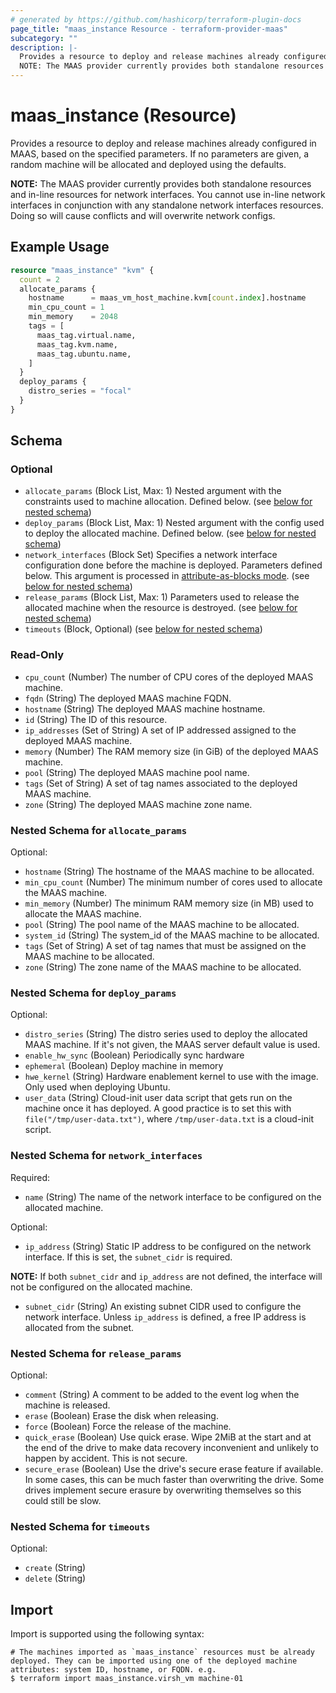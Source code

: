 ```yaml
---
# generated by https://github.com/hashicorp/terraform-plugin-docs
page_title: "maas_instance Resource - terraform-provider-maas"
subcategory: ""
description: |-
  Provides a resource to deploy and release machines already configured in MAAS, based on the specified parameters. If no parameters are given, a random machine will be allocated and deployed using the defaults.
  NOTE: The MAAS provider currently provides both standalone resources and in-line resources for network interfaces. You cannot use in-line network interfaces in conjunction with any standalone network interfaces resources. Doing so will cause conflicts and will overwrite network configs.
---
```


# maas_instance (Resource)

Provides a resource to deploy and release machines already configured in MAAS, based on the specified parameters. If no parameters are given, a random machine will be allocated and deployed using the defaults.

**NOTE:** The MAAS provider currently provides both standalone resources and in-line resources for network interfaces. You cannot use in-line network interfaces in conjunction with any standalone network interfaces resources. Doing so will cause conflicts and will overwrite network configs.

## Example Usage

```terraform
resource "maas_instance" "kvm" {
  count = 2
  allocate_params {
    hostname      = maas_vm_host_machine.kvm[count.index].hostname
    min_cpu_count = 1
    min_memory    = 2048
    tags = [
      maas_tag.virtual.name,
      maas_tag.kvm.name,
      maas_tag.ubuntu.name,
    ]
  }
  deploy_params {
    distro_series = "focal"
  }
}
```

<!-- schema generated by tfplugindocs -->
## Schema

### Optional

- `allocate_params` (Block List, Max: 1) Nested argument with the constraints used to machine allocation. Defined below. (see [below for nested schema](#nestedblock--allocate_params))
- `deploy_params` (Block List, Max: 1) Nested argument with the config used to deploy the allocated machine. Defined below. (see [below for nested schema](#nestedblock--deploy_params))
- `network_interfaces` (Block Set) Specifies a network interface configuration done before the machine is deployed. Parameters defined below. This argument is processed in [attribute-as-blocks mode](https://www.terraform.io/docs/configuration/attr-as-blocks.html). (see [below for nested schema](#nestedblock--network_interfaces))
- `release_params` (Block List, Max: 1) Parameters used to release the allocated machine when the resource is destroyed. (see [below for nested schema](#nestedblock--release_params))
- `timeouts` (Block, Optional) (see [below for nested schema](#nestedblock--timeouts))

### Read-Only

- `cpu_count` (Number) The number of CPU cores of the deployed MAAS machine.
- `fqdn` (String) The deployed MAAS machine FQDN.
- `hostname` (String) The deployed MAAS machine hostname.
- `id` (String) The ID of this resource.
- `ip_addresses` (Set of String) A set of IP addressed assigned to the deployed MAAS machine.
- `memory` (Number) The RAM memory size (in GiB) of the deployed MAAS machine.
- `pool` (String) The deployed MAAS machine pool name.
- `tags` (Set of String) A set of tag names associated to the deployed MAAS machine.
- `zone` (String) The deployed MAAS machine zone name.

<a id="nestedblock--allocate_params"></a>
### Nested Schema for `allocate_params`

Optional:

- `hostname` (String) The hostname of the MAAS machine to be allocated.
- `min_cpu_count` (Number) The minimum number of cores used to allocate the MAAS machine.
- `min_memory` (Number) The minimum RAM memory size (in MB) used to allocate the MAAS machine.
- `pool` (String) The pool name of the MAAS machine to be allocated.
- `system_id` (String) The system_id of the MAAS machine to be allocated.
- `tags` (Set of String) A set of tag names that must be assigned on the MAAS machine to be allocated.
- `zone` (String) The zone name of the MAAS machine to be allocated.


<a id="nestedblock--deploy_params"></a>
### Nested Schema for `deploy_params`

Optional:

- `distro_series` (String) The distro series used to deploy the allocated MAAS machine. If it's not given, the MAAS server default value is used.
- `enable_hw_sync` (Boolean) Periodically sync hardware
- `ephemeral` (Boolean) Deploy machine in memory
- `hwe_kernel` (String) Hardware enablement kernel to use with the image. Only used when deploying Ubuntu.
- `user_data` (String) Cloud-init user data script that gets run on the machine once it has deployed. A good practice is to set this with `file("/tmp/user-data.txt")`, where `/tmp/user-data.txt` is a cloud-init script.


<a id="nestedblock--network_interfaces"></a>
### Nested Schema for `network_interfaces`

Required:

- `name` (String) The name of the network interface to be configured on the allocated machine.

Optional:

- `ip_address` (String) Static IP address to be configured on the network interface. If this is set, the `subnet_cidr` is required.

**NOTE:** If both `subnet_cidr` and `ip_address` are not defined, the interface will not be configured on the allocated machine.
- `subnet_cidr` (String) An existing subnet CIDR used to configure the network interface. Unless `ip_address` is defined, a free IP address is allocated from the subnet.


<a id="nestedblock--release_params"></a>
### Nested Schema for `release_params`

Optional:

- `comment` (String) A comment to be added to the event log when the machine is released.
- `erase` (Boolean) Erase the disk when releasing.
- `force` (Boolean) Force the release of the machine.
- `quick_erase` (Boolean) Use quick erase. Wipe 2MiB at the start and at the end of the drive to make data recovery inconvenient and unlikely to happen by accident. This is not secure.
- `secure_erase` (Boolean) Use the drive's secure erase feature if available.  In some cases, this can be much faster than overwriting the drive. Some drives implement secure erasure by overwriting themselves so this could still be slow.


<a id="nestedblock--timeouts"></a>
### Nested Schema for `timeouts`

Optional:

- `create` (String)
- `delete` (String)

## Import

Import is supported using the following syntax:

```shell
# The machines imported as `maas_instance` resources must be already deployed. They can be imported using one of the deployed machine attributes: system ID, hostname, or FQDN. e.g.
$ terraform import maas_instance.virsh_vm machine-01
```
